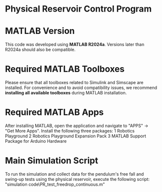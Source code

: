 # Physical Reservoir Control Program

# MATLAB Version
This code was developed using **MATLAB R2024a**. Versions later than R2024a should also be compatible.

# Required MATLAB Toolboxes
Please ensure that all toolboxes related to Simulink and Simscape are installed. For convenience and to avoid compatibility issues, we recommend **installing all available toolboxes** during MATLAB installation.

# Required MATLAB Apps
After installing MATLAB, open the application and navigate to "APPS" → "Get More Apps". Install the following three packages:
1 Robotics Playground
2 Robotics Playground Expansion Pack
3 MATLAB Support Package for Arduino Hardware

# Main Simulation Script
To run the simulation and collect data for the pendulum's free fall and swing-up tests using the physical reservoir, execute the following script: "simulation code\PR_test_freedrop_continuous.m"
